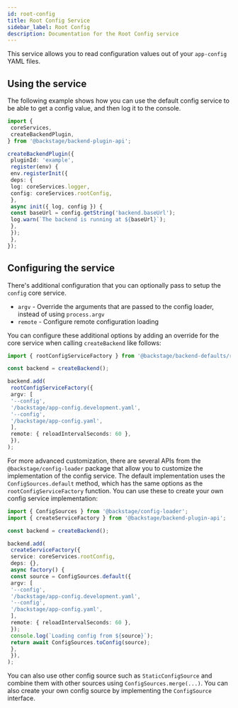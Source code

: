 ```yaml
---
id: root-config
title: Root Config Service
sidebar_label: Root Config
description: Documentation for the Root Config service
---
```


This service allows you to read configuration values out of your `app-config` YAML files.

## Using the service

The following example shows how you can use the default config service to be able to get a config value, and then log it to the console.

```ts
import {
 coreServices,
 createBackendPlugin,
} from '@backstage/backend-plugin-api';

createBackendPlugin({
 pluginId: 'example',
 register(env) {
 env.registerInit({
 deps: {
 log: coreServices.logger,
 config: coreServices.rootConfig,
 },
 async init({ log, config }) {
 const baseUrl = config.getString('backend.baseUrl');
 log.warn(`The backend is running at ${baseUrl}`);
 },
 });
 },
});
```

## Configuring the service

There's additional configuration that you can optionally pass to setup the `config` core service.

- `argv` - Override the arguments that are passed to the config loader, instead of using `process.argv`
- `remote` - Configure remote configuration loading

You can configure these additional options by adding an override for the core service when calling `createBackend` like follows:

```ts
import { rootConfigServiceFactory } from '@backstage/backend-defaults/rootConfig';

const backend = createBackend();

backend.add(
 rootConfigServiceFactory({
 argv: [
 '--config',
 '/backstage/app-config.development.yaml',
 '--config',
 '/backstage/app-config.yaml',
 ],
 remote: { reloadIntervalSeconds: 60 },
 }),
);
```

For more advanced customization, there are several APIs from the `@backstage/config-loader` package that allow you to customize the implementation of the config service. The default implementation uses the `ConfigSources.default` method, which has the same options as the `rootConfigServiceFactory` function. You can use these to create your own config service implementation:

```ts
import { ConfigSources } from '@backstage/config-loader';
import { createServiceFactory } from '@backstage/backend-plugin-api';

const backend = createBackend();

backend.add(
 createServiceFactory({
 service: coreServices.rootConfig,
 deps: {},
 async factory() {
 const source = ConfigSources.default({
 argv: [
 '--config',
 '/backstage/app-config.development.yaml',
 '--config',
 '/backstage/app-config.yaml',
 ],
 remote: { reloadIntervalSeconds: 60 },
 });
 console.log(`Loading config from ${source}`);
 return await ConfigSources.toConfig(source);
 },
 }),
);
```

You can also use other config source such as `StaticConfigSource` and combine them with other sources using `ConfigSources.merge(...)`. You can also create your own config source by implementing the `ConfigSource` interface.
